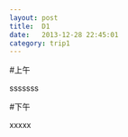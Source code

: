 ```yaml
---
layout: post
title:  D1
date:   2013-12-28 22:45:01
category: trip1
---
```


#上午

sssssss

#下午


xxxxx